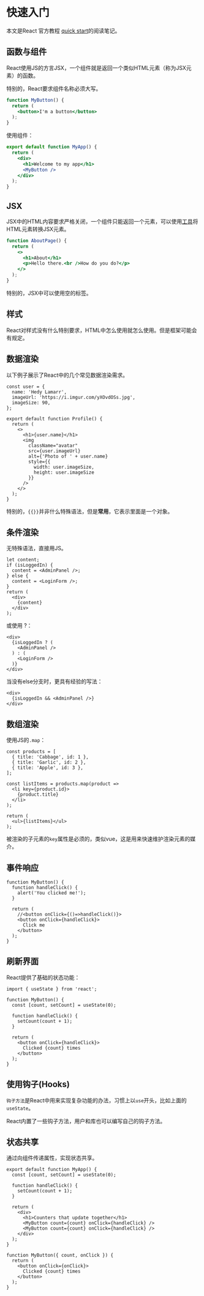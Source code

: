 # 快速入门

本文是React 官方教程 [quick start](https://react.dev/learn)的阅读笔记。

## 函数与组件

React使用JS的方言JSX，一个组件就是返回一个类似HTML元素（称为JSX元素）的函数。

特别的，React要求组件名称必须大写。

```jsx
function MyButton() {
  return (
    <button>I'm a button</button>
  );
}
```

使用组件：

```jsx
export default function MyApp() {
  return (
    <div>
      <h1>Welcome to my app</h1>
      <MyButton />
    </div>
  );
}
```

## JSX

JSX中的HTML内容要求严格关闭，一个组件只能返回一个元素，可以使用[工具](https://transform.tools/html-to-jsx)将HTML元素转换JSX元素。

```jsx
function AboutPage() {
  return (
    <>
      <h1>About</h1>
      <p>Hello there.<br />How do you do?</p>
    </>
  );
}
```

特别的，JSX中可以使用空的标签。

## 样式

React对样式没有什么特别要求，HTML中怎么使用就怎么使用。但是框架可能会有规定。

## 数据渲染

以下例子展示了React中的几个常见数据渲染需求。

```JSX
const user = {
  name: 'Hedy Lamarr',
  imageUrl: 'https://i.imgur.com/yXOvdOSs.jpg',
  imageSize: 90,
};

export default function Profile() {
  return (
    <>
      <h1>{user.name}</h1>
      <img
        className="avatar"
        src={user.imageUrl}
        alt={'Photo of ' + user.name}
        style={{
          width: user.imageSize,
          height: user.imageSize
        }}
      />
    </>
  );
}
```

特别的，`{{}}`并非什么特殊语法，但是**常用**，它表示里面是一个对象。

## 条件渲染

无特殊语法，直接用JS。

```JSX
let content;
if (isLoggedIn) {
  content = <AdminPanel />;
} else {
  content = <LoginForm />;
}
return (
  <div>
    {content}
  </div>
);

```

或使用 ?：

```JSX
<div>
  {isLoggedIn ? (
    <AdminPanel />
  ) : (
    <LoginForm />
  )}
</div>
```

当没有else分支时，更具有经验的写法：

```JSX
<div>
  {isLoggedIn && <AdminPanel />}
</div>
```

## 数组渲染

使用JS的`.map`：

```JSX
const products = [
  { title: 'Cabbage', id: 1 },
  { title: 'Garlic', id: 2 },
  { title: 'Apple', id: 3 },
];

const listItems = products.map(product =>
  <li key={product.id}>
    {product.title}
  </li>
);

return (
  <ul>{listItems}</ul>
);
```

被渲染的子元素的`key`属性是必须的，类似vue，这是用来快速维护渲染元素的媒介。

## 事件响应

```JSX
function MyButton() {
  function handleClick() {
    alert('You clicked me!');
  }

  return (
    //<button onClick={()=>handleClick()}>
    <button onClick={handleClick}>
      Click me
    </button>
  );
}
```

## 刷新界面

React提供了基础的状态功能：

```JSX
import { useState } from 'react';

function MyButton() {
  const [count, setCount] = useState(0);

  function handleClick() {
    setCount(count + 1);
  }

  return (
    <button onClick={handleClick}>
      Clicked {count} times
    </button>
  );
}
```

## 使用钩子(Hooks)

`钩子方法`是React中用来实现复杂功能的办法，习惯上以`use`开头，比如上面的`useState`。

React内置了一些钩子方法，用户和库也可以编写自己的钩子方法。

## 状态共享

通过向组件传递属性，实现状态共享。

```JSX
export default function MyApp() {
  const [count, setCount] = useState(0);

  function handleClick() {
    setCount(count + 1);
  }

  return (
    <div>
      <h1>Counters that update together</h1>
      <MyButton count={count} onClick={handleClick} />
      <MyButton count={count} onClick={handleClick} />
    </div>
  );
}

function MyButton({ count, onClick }) {
  return (
    <button onClick={onClick}>
      Clicked {count} times
    </button>
  );
}
```